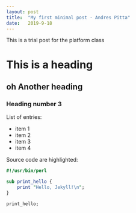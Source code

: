 ```yaml
---
layout: post
title:  "My first minimal post - Andres Pitta"
date:   2019-9-18 
---
```


This is a trial post for the platform class

# This is a heading
## oh Another heading
### Heading number 3

List of entries:

- item 1
- item 2
- item 3
- item 4

Source code are highlighted:

```perl
#!/usr/bin/perl

sub print_hello {
    print "Hello, Jekyll!\n";
}

print_hello;
```
    
